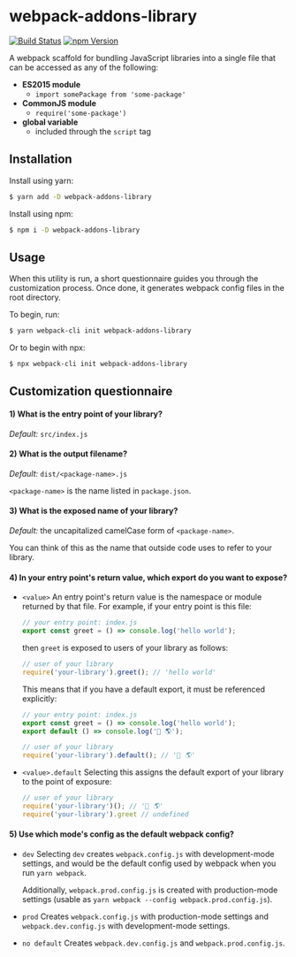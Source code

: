# webpack-addons-library

[![Build Status](https://img.shields.io/travis/albytseng/webpack-addons-library.svg)](https://travis-ci.org/albytseng/webpack-addons-library) [![npm Version](https://img.shields.io/npm/v/webpack-addons-library.svg)](https://www.npmjs.com/package/webpack-addons-library)

A webpack scaffold for bundling JavaScript libraries into a single file that can be accessed as any of the following:
- __ES2015 module__
  - `import somePackage from 'some-package'`
- __CommonJS module__
  - `require('some-package')`
- __global variable__
  - included through the `script` tag

## Installation

Install using yarn:

```bash
$ yarn add -D webpack-addons-library
```

Install using npm:

```bash
$ npm i -D webpack-addons-library
```

## Usage

When this utility is run, a short questionnaire guides you through the customization process. Once done, it generates webpack config files in the root directory.

To begin, run:

```bash
$ yarn webpack-cli init webpack-addons-library
```

Or to begin with npx:

```bash
$ npx webpack-cli init webpack-addons-library
```

## Customization questionnaire

#### 1) What is the entry point of your library?

*Default:* `src/index.js`

#### 2) What is the output filename?

*Default:* `dist/<package-name>.js`

`<package-name>` is the name listed in `package.json`.

#### 3) What is the exposed name of your library?

*Default:* the uncapitalized camelCase form of `<package-name>`.

You can think of this as the name that outside code uses to refer to your library.

#### 4) In your entry point's return value, which export do you want to expose?

- `<value>`
  An entry point's return value is the namespace or module returned by that file. For example, if your entry point is this file:

  ```JavaScript
  // your entry point: index.js
  export const greet = () => console.log('hello world');
  ```

  then `greet` is exposed to users of your library as follows:

  ```JavaScript
  // user of your library
  require('your-library').greet(); // 'hello world'
  ```

  This means that if you have a default export, it must be referenced explicitly:

  ```JavaScript
  // your entry point: index.js
  export const greet = () => console.log('hello world');
  export default () => console.log('👋 🌎');
  ```

  ```JavaScript
  // user of your library
  require('your-library').default(); // '👋 🌎'
  ```

- `<value>.default`
  Selecting this assigns the default export of your library to the point of exposure:

  ```JavaScript
  // user of your library
  require('your-library')(); // '👋 🌎'
  require('your-library').greet // undefined
  ```

#### 5) Use which mode's config as the default webpack config?

- `dev`
  Selecting `dev` creates `webpack.config.js` with development-mode settings, and would be the default config used by webpack when you run `yarn webpack`.

  Additionally, `webpack.prod.config.js` is created with production-mode settings (usable as `yarn webpack --config webpack.prod.config.js`).

- `prod`
  Creates `webpack.config.js` with production-mode settings and `webpack.dev.config.js` with development-mode settings.

- `no default`
  Creates `webpack.dev.config.js` and `webpack.prod.config.js`.
